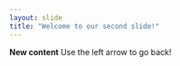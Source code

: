 ```yaml
---
layout: slide
title: "Welcome to our second slide!"
---
```

**New content**
Use the left arrow to go back!
